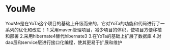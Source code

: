# YouMe
YouMe是在YoTa这个项目的基础上升级而来的，它对YoTa的功能和代码进行了一系列的优化和改进！
1.采用maven管理项目，减少项目的体积，使项目方便移植和部署
2.采用hibernate4替代hibernate3
3.在YoTa的基础上扩展了数据库
4.对dao层和service层进行接口化编程，使其更易于扩展和维护
